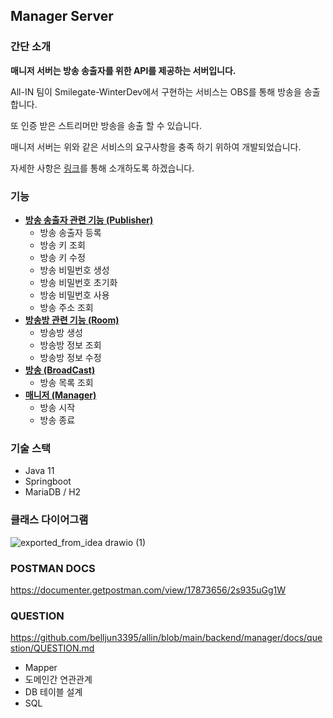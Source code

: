 ## Manager Server

### 간단 소개

**매니저 서버는 방송 송출자를 위한 API를 제공하는 서버입니다.**

All-IN 팀이 Smilegate-WinterDev에서 구현하는 서비스는 OBS를 통해 방송을 송출합니다.

또 인증 받은 스트리머만 방송을 송출 할 수 있습니다.

매니저 서버는 위와 같은 서비스의 요구사항을 충족 하기 위하여 개발되었습니다.

자세한 사항은 [링크](https://github.com/belljun3395/allin/blob/main/backend/manager/docs/INTRODUCE.md)를 통해 소개하도록 하겠습니다.

### 기능
+ **[방송 송출자 관련 기능 (Publisher)](https://github.com/belljun3395/allin/blob/main/backend/manager/docs/domain/Publisher.md)**
  + 방송 송출자 등록
  + 방송 키 조회
  + 방송 키 수정
  + 방송 비밀번호 생성
  + 방송 비밀번호 초기화
  + 방송 비밀번호 사용
  + 방송 주소 조회
+ **[방송방 관련 기능 (Room)](https://github.com/belljun3395/allin/blob/main/backend/manager/docs/domain/Room.md)**
  + 방송방 생성
  + 방송방 정보 조회
  + 방송방 정보 수정
+ **[방송 (BroadCast)](https://github.com/belljun3395/allin/blob/main/backend/manager/docs/domain/BroadCast.md)**
  + 방송 목록 조회
+ **[매니저 (Manager)](https://github.com/belljun3395/allin/blob/main/backend/manager/docs/domain/Manager.md)**
  + 방송 시작
  + 방송 종료

### 기술 스택

+ Java 11
+ Springboot
+ MariaDB / H2

### 클래스 다이어그램
![exported_from_idea drawio (1)](https://user-images.githubusercontent.com/102807742/218646181-26213c8b-502c-4969-b38c-ff897c68b940.png)


### POSTMAN DOCS

https://documenter.getpostman.com/view/17873656/2s935uGg1W

### QUESTION

https://github.com/belljun3395/allin/blob/main/backend/manager/docs/question/QUESTION.md

+ Mapper
+ 도메인간 연관관계
+ DB 테이블 설계
+ SQL
